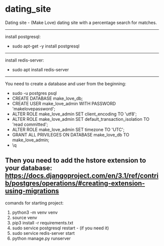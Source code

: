 # dating_site
Dating site - (Make Love)
dating site with a percentage search for matches.

---------------------------
install postgresql:
- sudo apt-get -y install postgresql
---------------------------
install redis-server:
- sudo apt install redis-server
---------------------------
You need to create a database and user from the beginning:
- sudo -u postgres psql
- CREATE DATABASE make_love_db;
- CREATE USER make_love_admin WITH PASSWORD 'makelovepassword';
- ALTER ROLE make_love_admin SET client_encoding TO 'utf8';
- ALTER ROLE make_love_admin SET default_transaction_isolation TO 'read committed';
- ALTER ROLE make_love_admin SET timezone TO 'UTC';
- GRANT ALL PRIVILEGES ON DATABASE make_love_db TO make_love_admin;
- \q

Then you need to add the hstore extension to your database:
https://docs.djangoproject.com/en/3.1/ref/contrib/postgres/operations/#creating-extension-using-migrations
---------------------------
comands for starting project:
1. python3 -m venv venv
2. source venv
3. pip3 install -r requirements.txt
4. sudo service postgresql restart - (if you need it)
5. sudo service redis-server start
6. python manage.py runserver
